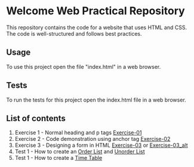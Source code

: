 # Welcome Web Practical Repository

This repository contains the code for a website that uses HTML and CSS. The code is well-structured and follows best practices.

## Usage

To use this project open the file "index.html" in a web browser.

## Tests

To run the tests for this project open the index.html file in a web browser.

## List of contents
1. Exercise 1 - Normal heading and p tags [Exercise-01](./Exercise-01/index.html)
2. Exercise 2 - Code demonstration using anchor tag [Exercise-02](./Exercise-02/index.html)
3. Exercise 3 - Designing a form in HTML [Exercise-03](./Exercise-03/index.html) or [Exercise-03_alt](./Exercise-03/index-alt.html)
4. Test 1 - How  to create an [Order List](./Test/Lists/datalist.html) and [Unorder List](./Test/Lists/list.html)
5. Test 1 - How to create a [Time Table](./Test/Time%20Table/time%20table.html)